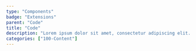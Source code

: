 ```yaml
---
type: "Components"
badge: "Extensions"
parent: "Code"
title: "Code"
description: "Lorem ipsum dolor sit amet, consectetur adipiscing elit. Nunc tempus laoreet leo sit amet iaculis."
categories: ["100-Content"]
---
```

